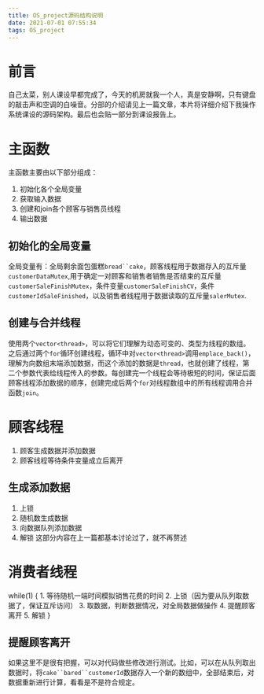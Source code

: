 ```yaml
---
title: OS_project源码结构说明
date: 2021-07-01 07:55:34
tags: OS_project
---
```

# 前言
自己太菜，别人课设早都完成了，今天的机房就我一个人，真是安静啊，只有键盘的敲击声和空调的白噪音。分部的介绍请见上一篇文章，本片将详细介绍下我操作系统课设的源码架构。最后也会贴一部分到课设报告上。

# 主函数
主函数主要由以下部分组成：
1. 初始化各个全局变量
2. 获取输入数据
3. 创建和join各个顾客与销售员线程
4. 输出数据
## 初始化的全局变量
全局变量有：全局剩余面包蛋糕`bread``cake`，顾客线程用于数据存入的互斥量`customerDataMutex`,用于确定一对顾客和销售者销售是否结束的互斥量`customerSaleFinishMutex`，条件变量`customerSaleFinishCV`，条件`customerIdSaleFinished`，以及销售者线程用于数据读取的互斥量`salerMutex`.
## 创建与合并线程
使用两个`vector<thread>`，可以将它们理解为动态可变的、类型为线程的数组。之后通过两个`for`循环创建线程，循环中对`vector<thread>`调用`emplace_back()`，理解为向数组末端添加数据，而这个添加的数据是`thread`，也就创建了线程，第二个参数代表给线程传入的参数。每创建完一个线程会等待极短的时间，保证后面顾客线程添加数据的顺序，创建完成后两个`for`对线程数组中的所有线程调用合并函数`join`。

# 顾客线程
1. 顾客生成数据并添加数据
2. 顾客线程等待条件变量成立后离开
## 生成添加数据
1. 上锁
2. 随机数生成数据
3. 向数据队列添加数据
4. 解锁
这部分内容在上一篇都基本讨论过了，就不再赘述

# 消费者线程
while(1)
{
    1. 等待随机一端时间模拟销售花费的时间
    2. 上锁（因为要从队列取数据了，保证互斥访问）
    3. 取数据，判断数据情况，对全局数据做操作
    4. 提醒顾客离开
    5. 解锁
}
## 提醒顾客离开
如果这里不是很有把握，可以对代码做些修改进行测试。比如，可以在从队列取出数据时，将`cake``bared``customerId`数据存入一个新的数组中，全部结束后，对数据重新进行计算，看看是不是符合规定。